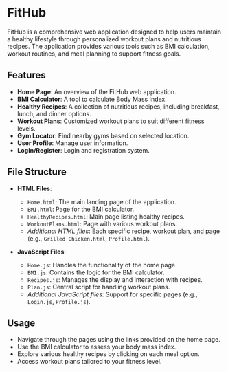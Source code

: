 # FitHub

FitHub is a comprehensive web application designed to help users maintain a healthy lifestyle through personalized workout plans and nutritious recipes. The application provides various tools such as BMI calculation, workout routines, and meal planning to support fitness goals.

## Features

- **Home Page**: An overview of the FitHub web application.
- **BMI Calculator**: A tool to calculate Body Mass Index.
- **Healthy Recipes**: A collection of nutritious recipes, including breakfast, lunch, and dinner options.
- **Workout Plans**: Customized workout plans to suit different fitness levels.
- **Gym Locator**: Find nearby gyms based on selected location.
- **User Profile**: Manage user information.
- **Login/Register**: Login and registration system.

## File Structure

- **HTML Files**: 
  - `Home.html`: The main landing page of the application.
  - `BMI.html`: Page for the BMI calculator.
  - `HealthyRecipes.html`: Main page listing healthy recipes.
  - `WorkoutPlans.html`: Page with various workout plans.
  - *Additional HTML files*: Each specific recipe, workout plan, and page (e.g., `Grilled Chicken.html`, `Profile.html`).

- **JavaScript Files**:
  - `Home.js`: Handles the functionality of the home page.
  - `BMI.js`: Contains the logic for the BMI calculator.
  - `Recipes.js`: Manages the display and interaction with recipes.
  - `Plan.js`: Central script for handling workout plans.
  - *Additional JavaScript files*: Support for specific pages (e.g., `Login.js`, `Profile.js`).

## Usage

- Navigate through the pages using the links provided on the home page.
- Use the BMI calculator to assess your body mass index.
- Explore various healthy recipes by clicking on each meal option.
- Access workout plans tailored to your fitness level.
